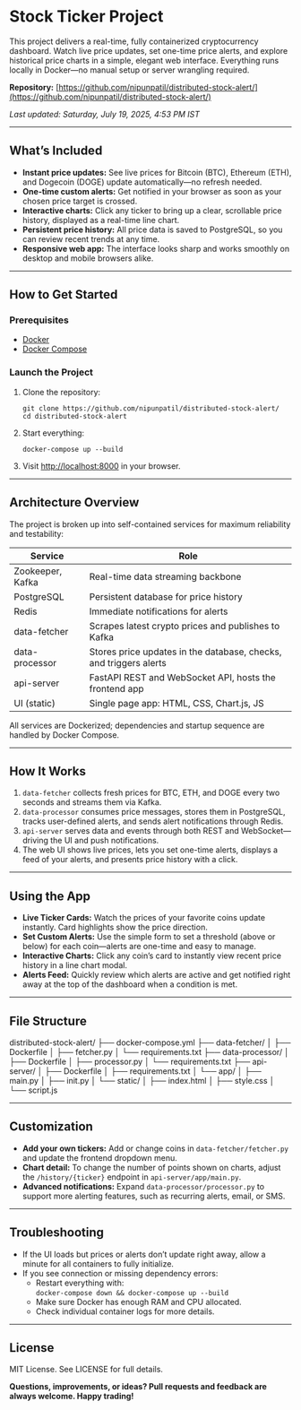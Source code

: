 # Stock Ticker Project

This project delivers a real-time, fully containerized cryptocurrency dashboard. Watch live price updates, set one-time price alerts, and explore historical price charts in a simple, elegant web interface. Everything runs locally in Docker—no manual setup or server wrangling required.

**Repository:** [https://github.com/nipunpatil/distributed-stock-alert/](https://github.com/nipunpatil/distributed-stock-alert/)

_Last updated: Saturday, July 19, 2025, 4:53 PM IST_

---

## What’s Included

- **Instant price updates:** See live prices for Bitcoin (BTC), Ethereum (ETH), and Dogecoin (DOGE) update automatically—no refresh needed.
- **One-time custom alerts:** Get notified in your browser as soon as your chosen price target is crossed.
- **Interactive charts:** Click any ticker to bring up a clear, scrollable price history, displayed as a real-time line chart.
- **Persistent price history:** All price data is saved to PostgreSQL, so you can review recent trends at any time.
- **Responsive web app:** The interface looks sharp and works smoothly on desktop and mobile browsers alike.

---

## How to Get Started

### Prerequisites

- [Docker](https://www.docker.com/get-started)
- [Docker Compose](https://docs.docker.com/compose/)

### Launch the Project

1. Clone the repository:
    ```
    git clone https://github.com/nipunpatil/distributed-stock-alert/
    cd distributed-stock-alert
    ```
2. Start everything:
    ```
    docker-compose up --build
    ```

3. Visit [http://localhost:8000](http://localhost:8000) in your browser.

---

## Architecture Overview

The project is broken up into self-contained services for maximum reliability and testability:

| Service         | Role                                                                  |
|-----------------|-----------------------------------------------------------------------|
| Zookeeper, Kafka| Real-time data streaming backbone                                     |
| PostgreSQL      | Persistent database for price history                                 |
| Redis           | Immediate notifications for alerts                                    |
| data-fetcher    | Scrapes latest crypto prices and publishes to Kafka                   |
| data-processor  | Stores price updates in the database, checks, and triggers alerts     |
| api-server      | FastAPI REST and WebSocket API, hosts the frontend app                |
| UI (static)     | Single page app: HTML, CSS, Chart.js, JS                             |

All services are Dockerized; dependencies and startup sequence are handled by Docker Compose.

---

## How It Works

1. `data-fetcher` collects fresh prices for BTC, ETH, and DOGE every two seconds and streams them via Kafka.
2. `data-processor` consumes price messages, stores them in PostgreSQL, tracks user-defined alerts, and sends alert notifications through Redis.
3. `api-server` serves data and events through both REST and WebSocket—driving the UI and push notifications.
4. The web UI shows live prices, lets you set one-time alerts, displays a feed of your alerts, and presents price history with a click.

---

## Using the App

- **Live Ticker Cards:** Watch the prices of your favorite coins update instantly. Card highlights show the price direction.
- **Set Custom Alerts:** Use the simple form to set a threshold (above or below) for each coin—alerts are one-time and easy to manage.
- **Interactive Charts:** Click any coin’s card to instantly view recent price history in a line chart modal.
- **Alerts Feed:** Quickly review which alerts are active and get notified right away at the top of the dashboard when a condition is met.

---

## File Structure

distributed-stock-alert/
├── docker-compose.yml
├── data-fetcher/
│ ├── Dockerfile
│ ├── fetcher.py
│ └── requirements.txt
├── data-processor/
│ ├── Dockerfile
│ ├── processor.py
│ └── requirements.txt
├── api-server/
│ ├── Dockerfile
│ ├── requirements.txt
│ └── app/
│ ├── main.py
│ ├── init.py
│ └── static/
│ ├── index.html
│ ├── style.css
│ └── script.js



---

## Customization

- **Add your own tickers:** Add or change coins in `data-fetcher/fetcher.py` and update the frontend dropdown menu.
- **Chart detail:** To change the number of points shown on charts, adjust the `/history/{ticker}` endpoint in `api-server/app/main.py`.
- **Advanced notifications:** Expand `data-processor/processor.py` to support more alerting features, such as recurring alerts, email, or SMS.

---

## Troubleshooting

- If the UI loads but prices or alerts don’t update right away, allow a minute for all containers to fully initialize.
- If you see connection or missing dependency errors:
    - Restart everything with:  
      `docker-compose down && docker-compose up --build`
    - Make sure Docker has enough RAM and CPU allocated.
    - Check individual container logs for more details.

---

## License

MIT License. See LICENSE for full details.

**Questions, improvements, or ideas? Pull requests and feedback are always welcome. Happy trading!**
